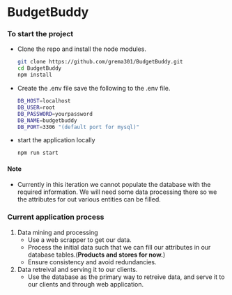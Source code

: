 # BudgetBuddy


### To start the project
 - Clone the repo and install the node modules.
    ```bash
    git clone https://github.com/grema301/BudgetBuddy.git
    cd BudgetBuddy 
    npm install
    ```
 -  Create the .env file save the following to the .env file.
    ```bash
    DB_HOST=localhost
    DB_USER=root
    DB_PASSWORD=yourpassword
    DB_NAME=budgetbuddy
    DB_PORT=3306 "(default port for mysql)"
    ```
 - start the application locally 
   ```bash
   npm run start
   ```
#### Note
 - Currently in this iteration we cannot populate the database with the required information. We will need some data processing there so we the attributes for out various entities can be filled. 


### Current application process
1.  Data mining and processing
    - Use a web scrapper to get our data.
    - Process the initial data such that we can fill our attributes in our database tables.(<strong>Products and stores for now.</strong>)
    - Ensure consistency and avoid redundancies.
2. Data retreival and serving it to our clients.
   -  Use the database as the primary way to retreive data, and serve it to our clients and through web application.

  
